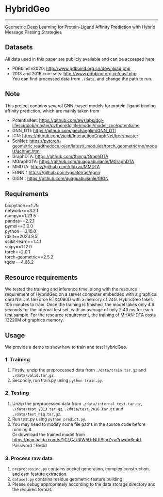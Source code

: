 # HybridGeo
---
Geometric Deep Learning for Protein-Ligand Affinity Prediction with Hybrid Message Passing Strategies

## Datasets
All data used in this paper are publicly available and can be accessed here:  
- PDBbind v2020: http://www.pdbbind.org.cn/download.php  
- 2013 and 2016 core sets: http://www.pdbbind.org.cn/casf.php  
You can find processed data from `./data`, and change the path to run.

## Note 

This project contains several GNN-based models for protein-ligand binding affinity prediction, which are mainly taken from  
- PotentialNet: https://github.com/awslabs/dgl-lifesci/blob/master/python/dgllife/model/model_zoo/potentialne  
- GNN_DTI: https://github.com/jaechanglim/GNN_DTI  
- IGN: https://github.com/zjujdj/InteractionGraphNet/tree/master  
- SchNet: https://pytorch-geometric.readthedocs.io/en/latest/_modules/torch_geometric/nn/models/schnet.html  
- GraphDTA: https://github.com/thinng/GraphDTA   
- MGraphGTA: https://github.com/guaguabujianle/MGraphDTA   
- MMDTA: https://github.com/dldxzx/MMDTA
- EGNN：https://github.com/vgsatorras/egnn
- GIGN：https://github.com/guaguabujianle/GIGN  

## Requirements
biopython==1.79  
networkx==3.2.1  
numpy==1.23.5    
pandas==2.2.1    
pymol==3.0.0  
python==3.10.0   
rdkit==2023.9.5    
scikit-learn==1.4.1    
scipy==1.12.0    
torch==2.0.1     
torch-geometric==2.5.2   
tqdm==4.66.2  
## Resource requirements
We tested the training and inference time, along with the resource requirement of HybridGeo on a server computer embedded with a graphical card NVIDIA GeForce RTX4090D with a memory of 24G. HybridGeo takes 105 minutes to train. Once the training is finished, the model takes only 4.6 seconds for the internal test set, with an average of only 2.43 ms for each test sample. For the resource requirement, the training of MHAN-DTA costs 13220M of graphics memory.
## Usage
We provide a demo to show how to train and test HybridGeo.   
### 1. Training 
1. Firstly,  unzip the preprocessed data from `./data/train.tar.gz` and `./data/valid.tar.gz`.       
2. Secondly, run train.py using `python train.py`.  
### 2. Testing  
1. Unzip the preprocessed data from `./data/internal_test.tar.gz`, `./data/test_2013.tar.gz`, `./data/test_2016.tar.gz` and `./data/test_hiq.tar.gz`.   
2. Run test.py using `python predict.py`.    
3. You may need to modify some file paths in the source code before running it.    
Or download the trained model from https://pan.baidu.com/s/1jCLGaUttW5UrNUtSjhrZyw?pwd=6e4d. Password：6e4d   
### 3. Process raw data  
1. `preprocessing.py` contains pocket generation, complex construction, and esm feature extraction.       
2. `dataset.py` contains residue geometric feature building.
3. Please debug appropriately according to the data storage directory and the required format.    
